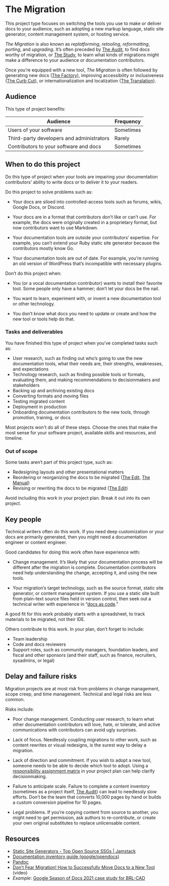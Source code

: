 # The Migration

This project type focuses on switching the tools you use to make or deliver docs to your audience, such as adopting a new markup language, static site generator, content management system, or hosting service.

_The Migration_ is also known as _replatforming_, _retooling_, _reformatting_, _porting_, and _upgrading_.
It’s often preceded by [The Audit](audit.md), to find docs worthy of migration, or [The Study](study.md), to learn what kinds of migrations might make a difference to your audience or documentation contributors.

Once you’re equipped with a new tool, _The Migration_ is often followed by generating new docs ([The Factory](factory.md)), improving accessibility or inclusiveness ([The Curb Cut](curb_cut.md)), or internationalization and localization ([The Translation](translation.md)).

## Audience

This type of project benefits:

<table>
  <thead>
    <tr>
      <th>Audience</th>
      <th>Frequency</th>
    </tr>
  </thead>
  <tbody>
    <tr>
      <td>Users of your software</td>
      <td>Sometimes</td>
    </tr>
    <tr>
      <td>Third-party developers and administrators</td>
      <td>Rarely</td>
    </tr>
    <tr>
      <td>Contributors to your software and docs</td>
      <td>Sometimes</td>
    </tr>
  </tbody>
</table>

## When to do this project

Do this type of project when your tools are impairing your documentation contributors’ ability to write docs or to deliver it to your readers.

Do this project to solve problems such as:

- Your docs are siloed into controlled-access tools such as forums, wikis, Google Docs, or Discord.

- Your docs are in a format that contributors don’t like or can’t use.
  For example, the docs were originally created in a proprietary format, but now contributors want to use Markdown.

- Your documentation tools are outside your contributors’ expertise.
  For example, you can’t extend your Ruby static site generator because the contributors mostly know Go.

- Your documentation tools are out of date.
  For example, you’re running an old version of WordPress that’s incompatible with necessary plugins.

Don’t do this project when:

- You (or a vocal documentation contributor) wants to install their favorite tool.
  Some people only have a hammer; don’t let your docs be the nail.

- You want to learn, experiment with, or invent a new documentation tool or other technology.

- You don’t know what docs you need to update or create and how the new tool or tools help do that.

### Tasks and deliverables

You have finished this type of project when you’ve completed tasks such as:

- User research, such as finding out who’s going to use the new documentation tools, what their needs are, their strengths, weaknesses, and expectations
- Technology research, such as finding possible tools or formats, evaluating them, and making recommendations to decisionmakers and stakeholders
- Backing up and archiving existing docs
- Converting formats and moving files
- Testing migrated content
- Deployment in production
- Onboarding documentation contributors to the new tools, through promotion, training, or docs

Most projects won't do all of these steps.
Choose the ones that make the most sense for your software project, available skills and resources, and timeline.

### Out of scope

Some tasks aren’t part of this project type, such as:

- Redesigning layouts and other presentational matters
- Reordering or reorganizing the docs to be migrated ([The Edit](edit.md), [The Manual](manual.md))
- Revising or rewriting the docs to be migrated ([The Edit](edit.md))

Avoid including this work in your project plan.
Break it out into its own project.

## Key people

Technical writers often do this work.
If you need deep customization or your docs are primarily generated, then you might need a documentation engineer or content engineer.

Good candidates for doing this work often have experience with:

- Change management.
  It’s likely that your documentation process will be different after the migration is complete.
  Documentation contributors need help understanding the change, accepting it, and using the new tools.

- Your migration’s target technology, such as the source format, static site generator, or content management system.
  If you use a static site built from plain-text source files held in version control, then seek out a technical writer with experience in “[docs as code](https://www.writethedocs.org/guide/docs-as-code/).”

A good fit for this work probably starts with a spreadsheet, to track materials to be migrated, not their IDE.

Others contribute to this work.
In your plan, don’t forget to include:

- Team leadership
- Code and docs reviewers
- Support roles, such as community managers, foundation leaders, and fiscal and other sponsors (and their staff, such as finance, recruiters, sysadmins, or legal)

## Delay and failure risks

Migration projects are at most risk from problems in change management, scope creep, and time management.
Technical and legal risks are less common.

Risks include:

- Poor change management.
  Conducting user research, to learn what other documentation contributors will love, hate, or tolerate, and active communications with contributors can avoid ugly surprises.

- Lack of focus.
  Needlessly coupling migrations to other work, such as content rewrites or visual redesigns, is the surest way to delay a migration.

- Lack of direction and commitment.
  If you wish to adopt a new tool, someone needs to be able to decide which tool to adopt.
  Using a [responsibility assignment matrix](https://en.wikipedia.org/wiki/Responsibility_assignment_matrix) in your project plan can help clarify decisionmaking.

- Failure to anticipate scale.
  Failure to complete a content inventory (sometimes as a project itself, [The Audit](audit.md)) can lead to needlessly slow efforts. Don’t be the team that converts 10,000 pages by hand or builds a custom conversion pipeline for 10 pages.

- Legal problems.
  If you’re copying content from source to another, you might need to get permission, ask authors to re-contribute, or create your own original substitutes to replace unlicensable content.

## Resources

- [Static Site Generators - Top Open Source SSGs | Jamstack](https://jamstack.org/generators/)
- [Documentation inventory guide (google/opendocs)](https://github.com/google/opendocs/blob/main/audit/inventory.md#documentation-inventory-guide)
- [Pandoc](https://pandoc.org/)
- [Don’t Fear Migration! How to Successfully Move Docs to a New Tool](https://www.writethedocs.org/videos/portland/2020/don-t-fear-migration-how-to-successfully-move-docs-to-a-new-tool-brooke-wayne/) (video)
- _Example_: [Google Season of Docs 2021 case study for BRL-CAD](https://brlcad.org/wiki/Google_Season_of_Docs/2021/Case_Study)
